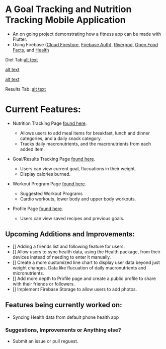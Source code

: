 # A Goal Tracking and Nutrition Tracking Mobile Application
 - An on going project demonstrating how a fitness app can be made with Flutter.
 - Using Firebase ([Cloud Firestore](https://pub.dev/packages/cloud_firestore), [Firebase Auth](https://pub.dev/packages/firebase_auth)), [Riverpod](https://pub.dev/packages/riverpod), [Open Food Facts](https://pub.dev/packages/openfoodfacts), and [Health](https://pub.dev/packages/health)


Diet Tab:[alt text](https://github.com/ItsYaBoyJG/FitnessApp/tree/main/images/diet_tab.png) 

[alt text](https://github.com/ItsYaBoyJG/FitnessApp/tree/main/images/adding_items.png) 

[alt text](https://github.com/ItsYaBoyJG/FitnessApp/tree/main/images/selected_items.png) 

Results Tab: [alt text](https://github.com/ItsYaBoyJG/FitnessApp/tree/main/images/results_tab.png) 


# Current Features:
 - Nutrition Tracking Page
[found here](https://github.com/ItsYaBoyJG/FitnessApp/blob/main/fitness_app/lib/views/diet/diet_tab.dart).
   - Allows users to add meal items for breakfast, lunch and dinner categories, and a daily snack category.
   - Tracks daily macronutrients, and the macronutrients from each added item.

 - Goal/Results Tracking Page 
 [found here](https://github.com/ItsYaBoyJG/FitnessApp/blob/main/fitness_app/lib/views/results/results_tab.dart).
   - Users can view current goal, flucuations in their weight.
   - Display calories burned. 

 - Workout Program Page
 [found here](https://github.com/ItsYaBoyJG/FitnessApp/blob/main/fitness_app/lib/views/programs/programs_tab.dart).
   - Suggested Workout Programs
   - Cardio workouts, lower body and upper body workouts.
   

 - Profile Page
 [found here](https://github.com/ItsYaBoyJG/FitnessApp/blob/main/fitness_app/lib/views/profile/profile.dart).
   - Users can view saved recipes and previous goals.
  

## Upcoming Additions and Improvements:
 - [] Adding a friends list and following feature for users.
 - [] Allow users to sync health data, using the Health package, from their devices instead of needing to enter it manually.
 - [] Create a more customized line chart to display user data beyond just weight changes. Data like flucuation of daily macronutrients and micronutrients.
 - [] Add more depth to Profile page and create a public profile to share with their friends or followers.
 - [] Implement Firebase Storage to allow users to add photos.


## Features being currently worked on:
  - Syncing Health data from default phone health app


### Suggestions, Improvements or Anything else?
   - Submit an issue or pull reguest.

